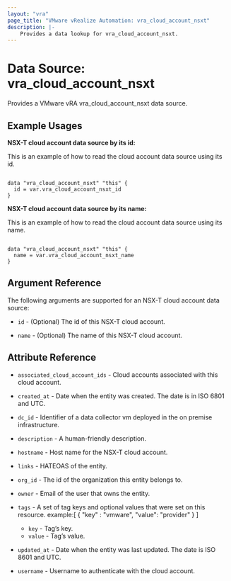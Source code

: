 ```yaml
---
layout: "vra"
page_title: "VMware vRealize Automation: vra_cloud_account_nsxt"
description: |-
    Provides a data lookup for vra_cloud_account_nsxt.
---
```


# Data Source: vra\_cloud\_account\_nsxt

Provides a VMware vRA vra_cloud_account_nsxt data source.

## Example Usages

**NSX-T cloud account data source by its id:**

This is an example of how to read the cloud account data source using its id.

```hcl

data "vra_cloud_account_nsxt" "this" {
  id = var.vra_cloud_account_nsxt_id
}

```

**NSX-T cloud account data source by its name:**

This is an example of how to read the cloud account data source using its name.

```hcl

data "vra_cloud_account_nsxt" "this" {
  name = var.vra_cloud_account_nsxt_name
}

```



## Argument Reference

The following arguments are supported for an NSX-T cloud account data source:

* `id` - (Optional) The id of this NSX-T cloud account.

* `name` - (Optional) The name of this NSX-T cloud account.

## Attribute Reference

* `associated_cloud_account_ids` - Cloud accounts associated with this cloud account.

* `created_at` - Date when the entity was created. The date is in ISO 6801 and UTC.

* `dc_id` - Identifier of a data collector vm deployed in the on premise infrastructure.

* `description` - A human-friendly description.

* `hostname` - Host name for the NSX-T cloud account.

* `links` - HATEOAS of the entity.

* `org_id` - The id of the organization this entity belongs to.

* `owner` - Email of the user that owns the entity.

* `tags` - A set of tag keys and optional values that were set on this resource.
example:[ { "key" : "vmware", "value": "provider" } ]
  * `key` - Tag’s key.
  * `value` - Tag’s value.

* `updated_at` - Date when the entity was last updated. The date is ISO 8601 and UTC.

* `username` - Username to authenticate with the cloud account.
